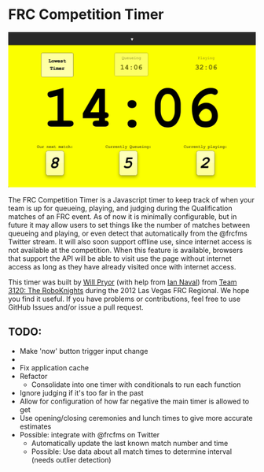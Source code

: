 FRC Competition Timer
=====================

![Preview](preview.png)

The FRC Competition Timer is a Javascript timer to keep track of when your team is up for queueing, playing, and judging during the Qualification matches of an FRC event. As of now it is minimally configurable, but in future it may allow users to set things like the number of matches between queueing and playing, or even detect that automatically from the @frcfms Twitter stream. It will also soon support offline use, since internet access is not available at the competition. When this feature is available, browsers that support the API will be able to visit use the page without internet access as long as they have already visited once with internet access.

This timer was built by [Will Pryor][will] (with help from [Ian Naval][ian]) from [Team 3120: The RoboKnights][roboknights] during the 2012 Las Vegas FRC Regional. We hope you find it useful. If you have problems or contributions, feel free to use GitHub Issues and/or issue a pull request. 

[will]: http://beiju.us/
[ian]: http://http://ianonavy.tumblr.com/
[roboknights]: http://ndroboknights.com/

TODO:
-----
* Make 'now' button trigger input change
* 
* Fix application cache
* Refactor
    - Consolidate into one timer with conditionals to run each function
* Ignore judging if it's too far in the past
* Allow for configuration of how far negative the main timer is allowed to get
* Use opening/closing ceremonies and lunch times to give more accurate estimates
* Possible: integrate with @frcfms on Twitter
    - Automatically update the last known match number and time
    - Possible: Use data about all match times to determine interval (needs outlier detection)